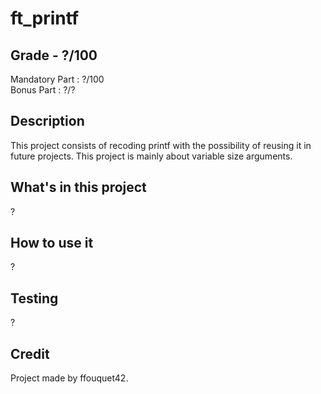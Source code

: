 # ft_printf

## Grade - ?/100

Mandatory Part : ?/100  
Bonus Part : ?/?

## Description

This project consists of recoding printf with the possibility of reusing it in future projects. This project is mainly about variable size arguments.

## What's in this project

?

## How to use it

?

## Testing

?

## Credit

Project made by ffouquet42.